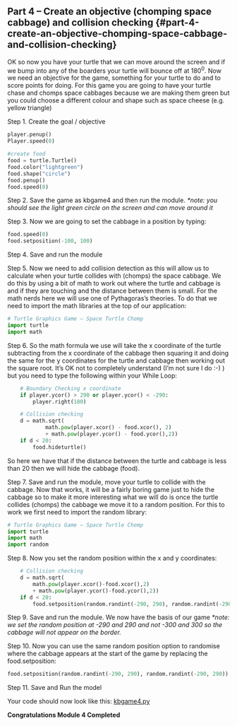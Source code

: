 ## Part 4 – Create an objective (chomping space cabbage) and collision checking {#part-4-create-an-objective-chomping-space-cabbage-and-collision-checking}

OK so now you have your turtle that we can move around the screen and if we bump into any of the boarders your turtle will bounce off at 180<sup>0</sup>. Now we need an objective for the game, something for your turtle to do and to score points for doing. For this game you are going to have your turtle chase and chomps space cabbages because we are making them green but you could choose a different colour and shape such as space cheese (e.g. yellow triangle)

Step 1.  Create the goal / objective
```python
player.penup()
Player.speed(0)

#create food
food = turtle.Turtle()
food.color("lightgreen")
food.shape("circle")
food.penup()
food.speed(0)
```
Step 2.  Save the game as kbgame4 and then run the module.
_*note: you should see the light green circle on the screen and can move around it_

Step 3.  Now we are going to set the cabbage in a position by typing:
```python
food.speed(0)
food.setposition(-100, 100) 
```

Step 4.  Save and run the module

Step 5.  Now we need to add collision detection as this will allow us to calculate when your turtle collides with (chomps) the space cabbage. We do this by using a bit of math to work out where the turtle and cabbage is and if they are touching and the distance between them is small. For the math nerds here we will use one of Pythagoras’s theories. To do that we need to import the math libraries at the top of our application:
```python
# Turtle Graphics Game – Space Turtle Chomp
import turtle
import math
```

Step 6.  So the math formula we use will take the x coordinate of the turtle subtracting from the x coordinate of the cabbage then squaring it and doing the same for the y coordinates for the turtle and cabbage then working out the square root. It’s OK not to completely understand (I’m not sure I do :-) ) but you need to type the following within your While Loop:
```python
    # Boundary Checking x coordinate
    if player.ycor() > 290 or player.ycor() < -290:
        player.right(180)

    # Collision checking
    d = math.sqrt(
            math.pow(player.xcor() - food.xcor(), 2)
            + math.pow(player.ycor() - food.ycor(),2))
    if d < 20:
        food.hideturtle()
```
So here we have that if the distance between the turtle and cabbage is less than 20 then we will hide the cabbage (food).

Step 7.  Save and run the module, move your turtle to collide with the cabbage. Now that works, it will be a fairly boring game just to hide the cabbage so to make it more interesting what we will do is once the turtle collides (chomps) the cabbage we move it to a random position. For this to work we first need to import the random library:
```python
# Turtle Graphics Game – Space Turtle Chomp
import turtle
import math
import random
```

Step 8.  Now you set the random position within the x and y coordinates:
```python
    # Collision checking
    d = math.sqrt(
        math.pow(player.xcor()-food.xcor(),2)
        + math.pow(player.ycor()-food.ycor(),2))
    if d < 20:
        food.setposition(random.randint(-290, 290), random.randint(-290, 290))
```

Step 9.  Save and run the module. We now have the basis of our game
_*note: we set the random position at -290 and 290 and not -300 and 300 so the cabbage will not appear on the border._

Step 10.  Now you can use the same random position option to randomise where the cabbage appears at the start of the game by replacing the food.setposition:
```python
food.setposition(random.randint(-290, 290), random.randint(-290, 290))
```
Step 11.  Save and Run the model

Your code should now look like this: [kbgame4.py](/src/kbgame4.py)

**Congratulations Module 4 Completed**